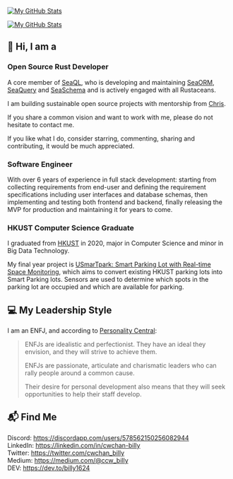 [![My GitHub Stats](https://github-readme-stats-one-bice.vercel.app/api?username=billy1624&show_icons=true&theme=dark&role=OWNER,ORGANIZATION_MEMBER,COLLABORATOR&include_all_commits=true&count_private=true)](https://github.com/billy1624#gh-dark-mode-only)

[![My GitHub Stats](https://github-readme-stats-one-bice.vercel.app/api?username=billy1624&show_icons=true&theme=default&role=OWNER,ORGANIZATION_MEMBER,COLLABORATOR&include_all_commits=true&count_private=true)](https://github.com/billy1624#gh-light-mode-only)

## 👋 Hi, I am a

### Open Source Rust Developer

A core member of [SeaQL](https://github.com/SeaQL), who is developing and maintaining [SeaORM](https://github.com/SeaQL/sea-orm), [SeaQuery](https://github.com/SeaQL/sea-query) and [SeaSchema](https://github.com/SeaQL/sea-schema) and is actively engaged with all Rustaceans.

I am building sustainable open source projects with mentorship from [Chris](https://github.com/tyt2y3).

If you share a common vision and want to work with me, please do not hesitate to contact me.

If you like what I do, consider starring, commenting, sharing and contributing, it would be much appreciated.

### Software Engineer

With over 6 years of experience in full stack development: starting from collecting requirements from end-user and defining the requirement specifications including user interfaces and database schemas, then implementing and testing both frontend and backend, finally releasing the MVP for production and maintaining it for years to come.

### HKUST Computer Science Graduate

I graduated from [HKUST](https://hkust.edu.hk/) in 2020, major in Computer Science and minor in Big Data Technology.

My final year project is [USmarTpark: Smart Parking Lot with Real-time Space Monitoring](https://youtu.be/y0ldZsfVBLY), which aims to convert existing HKUST parking lots into Smart Parking lots. Sensors are used to determine which spots in the parking lot are occupied and which are available for parking.

## 💻 My Leadership Style

I am an ENFJ, and according to [Personality Central](https://personality-central.com/personality_types/enfj-leadership/):

> ENFJs are idealistic and perfectionist. They have an ideal they envision, and they will strive to achieve them.
> 
> ENFJs are passionate, articulate and charismatic leaders who can rally people around a common cause.
> 
> Their desire for personal development also means that they will seek opportunities to help their staff develop.

## 📬 Find Me

Discord: https://discordapp.com/users/578562150256082944  
LinkedIn: https://linkedin.com/in/cwchan-billy  
Twitter: https://twitter.com/cwchan_billy  
Medium: https://medium.com/@ccw_billy  
DEV: https://dev.to/billy1624
